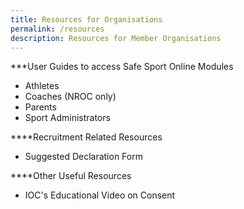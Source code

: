 ```yaml
---
title: Resources for Organisations
permalink: /resources
description: Resources for Member Organisations
---
```

***User Guides to access Safe Sport Online Modules
* Athletes
* Coaches (NROC only)
* Parents
* Sport Administrators

****Recruitment Related Resources
* Suggested Declaration Form

****Other Useful Resources
* IOC's Educational Video on Consent

